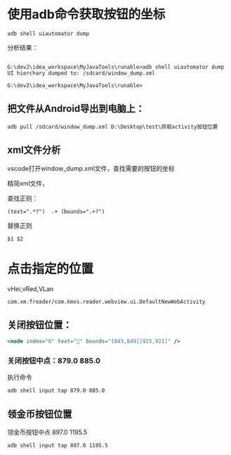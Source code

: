 # 使用adb命令获取按钮的坐标
```
adb shell uiautomator dump
```
分析结果：
```

G:\dev2\idea_workspace\MyJavaTools\runable>adb shell uiautomator dump
UI hierchary dumped to: /sdcard/window_dump.xml

G:\dev2\idea_workspace\MyJavaTools\runable>
```
## 把文件从Android导出到电脑上：
```
adb pull /sdcard/window_dump.xml D:\Desktop\test\获取activity按钮位置
```

## xml文件分析
vscode打开window_dump.xml文件，查找需要的按钮的坐标

精简xml文件，

查找正则：
```
(text=".*?")  .+ (bounds=".+?")
```
替换正则
```
$1 $2
```


# 点击指定的位置
vHei,vRed,VLan
```
com.xm.freader/com.kmxs.reader.webview.ui.DefaultNewWebActivity
```
## 关闭按钮位置：
```xml
<node index="0" text="" bounds="[843,849][915,921]" />
```
### 关闭按钮中点：879.0 885.0
执行命令
```
adb shell input tap 879.0 885.0
```

## 领金币按钮位置
领金币按钮中点 897.0 1195.5
```
adb shell input tap 897.0 1195.5
```


